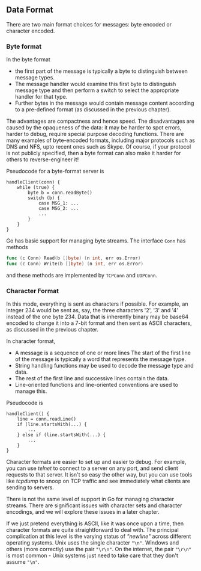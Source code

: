 ## Data Format

There are two main format choices for messages: byte encoded or character encoded.

### Byte format

In the byte format

* the first part of the message is typically a byte to distinguish between message types.
* The message handler would examine this first byte to distinguish message type and then perform a switch to select the appropriate handler for that type.
* Further bytes in the message would contain message content according to a pre-defined format (as discussed in the previous chapter).

The advantages are compactness and hence speed. The disadvantages are caused by the opaqueness of the data: it may be harder to spot errors, harder to debug, require special purpose decoding functions. There are many examples of byte-encoded formats, including major protocols such as DNS and NFS, upto recent ones such as Skype. Of course, if your protocol is not publicly specified, then a byte format can also make it harder for others to reverse-engineer it!

Pseudocode for a byte-format server is

    handleClient(conn) {
        while (true) {
            byte b = conn.readByte()
            switch (b) {
                case MSG_1: ...
                case MSG_2: ...
                ...
            }
        }
    }

Go has basic support for managing byte streams. The interface `Conn` has methods

```go
func (c Conn) Read(b []byte) (n int, err os.Error)
func (c Conn) Write(b []byte) (n int, err os.Error)
```


and these methods are implemented by `TCPConn` and `UDPConn`. 

### Character Format

In this mode, everything is sent as characters if possible. For example, an integer 234 would be sent as, say, the three characters '2', '3' and '4' instead of the one byte 234. Data that is inherently binary may be base64 encoded to change it into a 7-bit format and then sent as ASCII characters, as discussed in the previous chapter.

In character format,

* A message is a sequence of one or more lines
The start of the first line of the message is typically a word that represents the message type.
* String handling functions may be used to decode the message type and data.
* The rest of the first line and successive lines contain the data.
* Line-oriented functions and line-oriented conventions are used to manage this.

Pseudocode is

    handleClient() {
        line = conn.readLine()
        if (line.startsWith(...) {
            ...
        } else if (line.startsWith(...) {
            ...
        }
    }

Character formats are easier to set up and easier to debug. For example, you can use *telnet* to connect to a server on any port, and send client requests to that server. It isn't so easy the other way, but you can use tools like *tcpdump* to snoop on TCP traffic and see immediately what clients are sending to servers.

There is not the same level of support in Go for managing character streams. There are significant issues with character sets and character encodings, and we will explore these issues in a later chapter.

If we just pretend everything is ASCII, like it was once upon a time, then character formats are quite straightforward to deal with. The principal complication at this level is the varying status of *"newline"* across different operating systems. Unix uses the single character `"\n"`. Windows and others (more correctly) use the pair `"\r\n"`. On the internet, the pair `"\r\n"` is most common - Unix systems just need to take care that they don't assume `"\n"`. 
